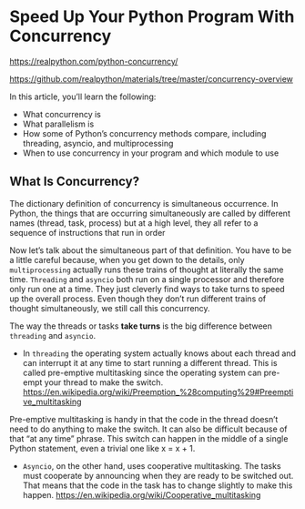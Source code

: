 # Speed Up Your Python Program With Concurrency
https://realpython.com/python-concurrency/

https://github.com/realpython/materials/tree/master/concurrency-overview


In this article, you’ll learn the following:

- What concurrency is
- What parallelism is
- How some of Python’s concurrency methods compare, including threading, asyncio, and multiprocessing
- When to use concurrency in your program and which module to use
  

## What Is Concurrency?
The dictionary definition of concurrency is simultaneous occurrence. In Python, the things that are occurring simultaneously are called by different names (thread, task, process) but at a high level, they all refer to a sequence of instructions that run in order

Now let’s talk about the simultaneous part of that definition. You have to be a little careful because, when you get down to the details, only `multiprocessing` actually runs these trains of thought at literally the same time. `Threading` and `asyncio` both run on a single processor and therefore only run one at a time. They just cleverly find ways to take turns to speed up the overall process. Even though they don’t run different trains of thought simultaneously, we still call this concurrency.

The way the threads or tasks **take turns** is the big difference between `threading` and `asyncio`. 

- In `threading` the operating system actually knows about each thread and can interrupt it at any time to start running a different thread. This is called pre-emptive multitasking since the operating system can pre-empt your thread to make the switch.
https://en.wikipedia.org/wiki/Preemption_%28computing%29#Preemptive_multitasking


Pre-emptive multitasking is handy in that the code in the thread doesn’t need to do anything to make the switch. It can also be difficult because of that “at any time” phrase. This switch can happen in the middle of a single Python statement, even a trivial one like x = x + 1.

- `Asyncio`, on the other hand, uses cooperative multitasking. The tasks must cooperate by announcing when they are ready to be switched out. That means that the code in the task has to change slightly to make this happen.
https://en.wikipedia.org/wiki/Cooperative_multitasking
